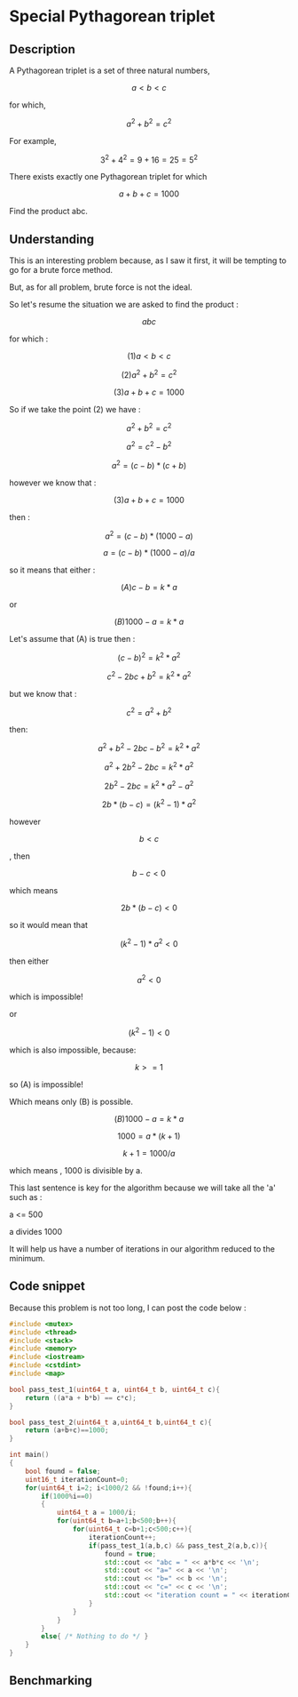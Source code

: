 # Special Pythagorean triplet
## Description

A Pythagorean triplet is a set of three natural numbers,

$$ a < b < c $$

for which,

$$ a^2 + b^2 = c^2 $$

For example, 

$$ 3^2 + 4^2 = 9 + 16 = 25 = 5^2 $$

There exists exactly one Pythagorean triplet for which 

$$ a + b + c = 1000 $$

Find the product abc.

## Understanding

This is an interesting problem because, as I saw it first, it will be tempting to go for a 
brute force method.

But, as for all problem, brute force is not the ideal.

So let's resume the situation we are asked to find the product :

$$ abc $$

for which :

$$ (1) a < b < c $$

$$ (2) a^2 + b^2 = c^2 $$

$$ (3) a + b + c = 1000 $$

So if we take the point (2) we have :

$$ a^2 + b^2 = c^2 $$

$$ a^2 = c^2 - b^2 $$

$$ a^2 = (c - b)*(c + b) $$

however we know that :

$$ (3) a + b + c = 1000 $$

then :

$$ a^2 = (c - b)*(1000 - a) $$

$$ a = (c - b)*(1000 - a)/a $$

so it means that either : 

$$ (A) c - b = k*a$$ 

or

$$ (B) 1000 - a = k*a$$

Let's assume that (A) is true then :

$$ (c-b)^2 = k^2*a^2 $$

$$ c^2 - 2bc + b^2 = k^2*a^2 $$

but we know that :

$$ c^2 = a^2 + b^2 $$

then:

$$ a^2 + b^2 - 2bc - b^2 = k^2*a^2 $$

$$ a^2 + 2b^2 - 2bc = k^2*a^2 $$

$$ 2b^2 - 2bc = k^2*a^2 - a^2 $$

$$ 2b*(b-c) = (k^2-1)*a^2 $$

however 

$$ b < c $$

, then  

$$ b - c < 0 $$ 

which means 

$$ 2b*(b-c) < 0 $$

so it would mean that 

$$ (k^2-1)*a^2 < 0 $$

then either 

$$ a^2 < 0 $$

which is impossible!

or 

$$ (k^2 - 1) < 0 $$

which is also impossible, because:

$$ k >= 1 $$

so (A) is impossible!

Which means only (B) is possible.

$$ (B) 1000 - a = k*a $$

$$ 1000 = a*(k+1) $$

$$ k+1 = 1000 / a $$

which means , 1000 is divisible by a.

This last sentence is key for the algorithm because we will take all the 'a' such as :

a <= 500

a divides 1000

It will help us have a number of iterations in our algorithm reduced to the minimum.

## Code snippet

Because this problem is not too long, I can post the code below :

```c++
#include <mutex>
#include <thread>
#include <stack>
#include <memory>
#include <iostream>
#include <cstdint>
#include <map>

bool pass_test_1(uint64_t a, uint64_t b, uint64_t c){
    return ((a*a + b*b) == c*c);
}

bool pass_test_2(uint64_t a,uint64_t b,uint64_t c){
    return (a+b+c)==1000;
}

int main()
{
    bool found = false;
    uint16_t iterationCount=0;
    for(uint64_t i=2; i<1000/2 && !found;i++){
        if(1000%i==0)
        {
            uint64_t a = 1000/i;
            for(uint64_t b=a+1;b<500;b++){
                for(uint64_t c=b+1;c<500;c++){
                    iterationCount++;
                    if(pass_test_1(a,b,c) && pass_test_2(a,b,c)){
                        found = true;
                        std::cout << "abc = " << a*b*c << '\n';
                        std::cout << "a=" << a << '\n';
                        std::cout << "b=" << b << '\n';
                        std::cout << "c=" << c << '\n';
                        std::cout << "iteration count = " << iterationCount << '\n';
                    }
                }
            }
        }
        else{ /* Nothing to do */ }
    }
}
```

## Benchmarking

